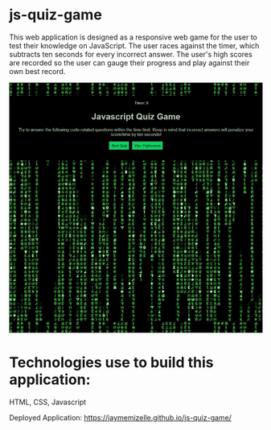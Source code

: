 # js-quiz-game

This web application is designed as a responsive web game for the user to test their knowledge on JavaScript. The user races against the timer, which subtracts ten seconds for every incorrect answer. The user's high scores are recorded so the user can gauge their progress and play against their own best record.


![deployed-application-screenshot](./assets/images/js-quiz-game.png)



# Technologies use to build this application: 
HTML, CSS, Javascript

Deployed Application:  https://jaymemizelle.github.io/js-quiz-game/

